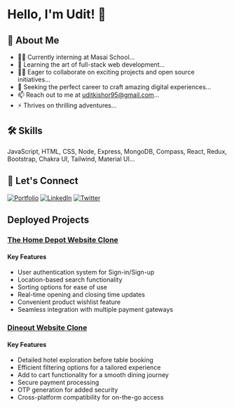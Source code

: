 # Hello, I'm Udit! 👋

## 🚀 About Me

- 👩‍💻 Currently interning at Masai School...
- 🧠 Learning the art of full-stack web development...
- 👯‍♀️ Eager to collaborate on exciting projects and open source initiatives...
- 🤔 Seeking the perfect career to craft amazing digital experiences...
- 📫 Reach out to me at uditkishor95@gmail.com...
- ⚡️ Thrives on thrilling adventures...

## 🛠 Skills
JavaScript, HTML, CSS, Node, Express, MongoDB, Compass, React, Redux, Bootstrap, Chakra UI, Tailwind, Material UI...

## 🔗 Let's Connect
[![Portfolio](https://img.shields.io/badge/Portfolio-000?style=for-the-badge&logo=ko-fi&logoColor=white)](/)
[![LinkedIn](https://img.shields.io/badge/LinkedIn-0A66C2?style=for-the-badge&logo=linkedin&logoColor=white)](https://www.linkedin.com/in/udit-kishor-b764a922b/)
[![Twitter](https://img.shields.io/badge/Twitter-1DA1F2?style=for-the-badge&logo=twitter&logoColor=white)](https://twitter.com/UDITKISHOR2)

## Deployed Projects

### [The Home Depot Website Clone](https://friendly-swanson-b92bb2.netlify.app/)
#### Key Features
- User authentication system for Sign-in/Sign-up
- Location-based search functionality
- Sorting options for ease of use
- Real-time opening and closing time updates
- Convenient product wishlist feature
- Seamless integration with multiple payment gateways

### [Dineout Website Clone](https://affectionate-swirles-dc9e0e.netlify.app/)
#### Key Features
- Detailed hotel exploration before table booking
- Efficient filtering options for a tailored experience
- Add to cart functionality for a smooth dining journey
- Secure payment processing
- OTP generation for added security
- Cross-platform compatibility for on-the-go access
